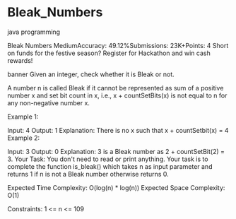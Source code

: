 # Bleak_Numbers
java programming


Bleak Numbers
MediumAccuracy: 49.12%Submissions: 23K+Points: 4
Short on funds for the festive season? Register for Hackathon and win cash rewards!  

banner
Given an integer, check whether it is Bleak or not.

A number n is called Bleak if it cannot be represented as sum of a positive number x and set bit count in x, i.e., x + countSetBits(x) is not equal to n for any non-negative number x.

Example 1:

Input: 
4
Output: 
1
Explanation: 
There is no x such that x + countSetbit(x) = 4
Example 2:

Input: 
3
Output: 
0
Explanation: 
3 is a Bleak number as 2 + countSetBit(2) = 3.
Your Task:
You don't need to read or print anything. Your task is to complete the function is_bleak() which takes n as input parameter and returns 1 if n is not a Bleak number otherwise returns 0.

Expected Time Complexity: O(log(n) * log(n))
Expected Space Complexity: O(1)
 
Constraints:
1 <= n <= 109

